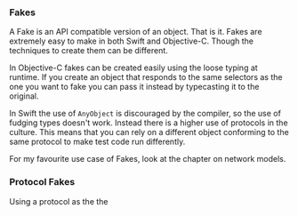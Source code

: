 ### Fakes

A Fake is an API compatible version of an object. That is it. Fakes are extremely easy to make in both Swift and Objective-C. Though the techniques to create them can be different.

In Objective-C fakes can be created easily using the loose typing at runtime. If you create an object that responds to the same selectors as the one you want to fake you can pass it instead by typecasting it to the original.

In Swift the use of `AnyObject` is discouraged by the compiler, so the use of fudging types doesn't work. Instead there is a higher use of protocols in the culture. This means that you can rely on a different object conforming to the same protocol to make test code run differently.

For my favourite use case of Fakes, look at the chapter on network models.

### Protocol Fakes

Using a protocol as the the
